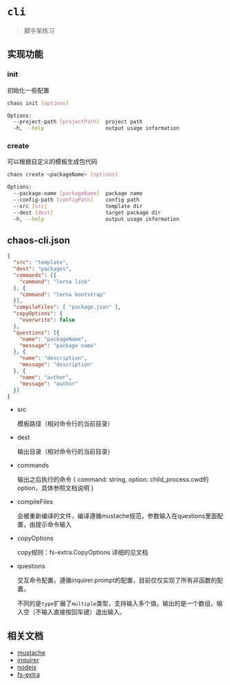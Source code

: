 # `cli`

> 脚手架练习

## 实现功能

### init

初始化一些配置

```bash  
chaos init [options]

Options:
  --project-path [projectPath]  project path
  -h, --help                    output usage information
```

### create  

可以根据自定义的模板生成包代码

```bash
chaos create <packageName> [options]

Options:
  --package-name [packageName]  package name
  --config-path [configPath]    config path
  --src [src]                   template dir
  --dest [dest]                 target package dir
  -h, --help                    output usage information
```  

## chaos-cli.json

```json
{
  "src": "template",
  "dest": "packages",
  "commands": [{
    "command": "lerna link"
  }, {
    "command": "lerna bootstrap"
  }],
  "compileFiles": [ "package.json" ],
  "copyOptions": {
    "overwrite": false
  },
  "questions": [{
    "name": "packageName",
    "message": "package name"
  }, {
    "name": "description",
    "message": "description"
  }, {
    "name": "author",
    "message": "author"
  }]
}
``` 
+ src  

  模板路径（相对命令行的当前目录）

+ dest

  输出目录（相对命令行的当前目录）

+ commands

  输出之后执行的命令 { command: string, option: child_process.cwd的option，具体参照文档说明 }

+ compileFiles

  会被重新编译的文件，编译遵循mustache规范，参数输入在questions里面配置，由提示命令输入

+ copyOptions

  copy规则：fs-extra.CopyOptions 详细的见文档

+ questions

  交互命令配置，遵循inquirer.prompt的配置，目前仅仅实现了所有非函数的配置。

  不同的是`type`扩展了`multiple`类型，支持输入多个值，输出的是一个数组，输入空（不输入直接按回车键）退出输入。


## 相关文档

+ [mustache](https://github.com/janl/mustache.js)    
+ [inquirer](https://github.com/SBoudrias/Inquirer.js)
+ [nodejs](https://nodejs.org/docs/latest-v10.x/api/child_process.html)
+ [fs-extra](https://github.com/jprichardson/node-fs-extra/blob/master/docs/copy.md)